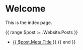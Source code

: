 # Welcome
This is the index page.

{{ range $post := .Website.Posts }}
* [{{ $post.Meta.Title }}](/posts/{{$post.Id}}.html)
{{ end }}